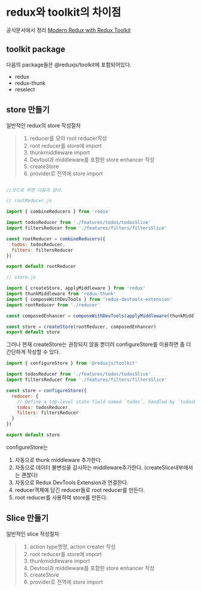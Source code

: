 # redux와 toolkit의 차이점

공식문서에서 정리 [Modern Redux with Redux Toolkit](https://ko.redux.js.org/tutorials/fundamentals/part-8-modern-redux#using-configurestore)

## toolkit package

다음의 package들은 @reduxjs/toolkit에 포함되어있다.

+ redux
+ redux-thunk
+ reselect


## store 만들기

일반적인 redux의 store 작성절차
<br>
> 1. reducer를 모아 root reducer작성
> 2. root reducer를 store에 import
> 3. thunkmiddleware import
> 4. Devtool과 middleware를 포함한 store enhancer 작성 
> 5. createStore
> 6. provider로 전역에 store import

```javascript

//코드로 하면 다음과 같다.

// rootReducer.js

import { combineReducers } from 'redux'

import todosReducer from './features/todos/todosSlice'
import filtersReducer from './features/filters/filtersSlice'

const rootReducer = combineReducers({
  todos: todosReducer,
  filters: filtersReducer
})

export default rootReducer

// store.js

import { createStore, applyMiddleware } from 'redux'
import thunkMiddleware from 'redux-thunk'
import { composeWithDevTools } from 'redux-devtools-extension'
import rootReducer from './reducer'

const composedEnhancer = composeWithDevTools(applyMiddleware(thunkMiddleware))

const store = createStore(rootReducer, composedEnhancer)
export default store

```

그러나 현재 createStore는 권장되지 않을 뿐더러 configureStore를 이용하면 좀 더 간단하게 작성할 수 있다.

```javascript
import { configureStore } from '@reduxjs/toolkit'

import todosReducer from './features/todos/todosSlice'
import filtersReducer from './features/filters/filtersSlice'

const store = configureStore({
  reducer: {
    // Define a top-level state field named `todos`, handled by `todosReducer`
    todos: todosReducer,
    filters: filtersReducer
  }
})

export default store
```

configureStore는
<br>
1. 자동으로 thunk middleware 추가한다.
2. 자동으로 데이터 불변성을 감시하는 middleware추가한다. (createSlice내부에서는 괜찮다)
3. 자동으로 Redux DevTools Extension과 연결한다.
4. reducer객체에 담긴 reducer들로 root reducer를 만든다.
5. root reducer를 사용하여 store를 만든다.


## Slice 만들기 


일반적인 slice 작성절차
<br>
> 1. action type명명, action creater 작성
> 2. root reducer를 store에 import
> 3. thunkmiddleware import
> 4. Devtool과 middleware를 포함한 store enhancer 작성 
> 5. createStore
> 6. provider로 전역에 store import
